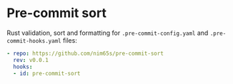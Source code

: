 # Pre-commit sort

Rust validation, sort and formatting for `.pre-commit-config.yaml` and `.pre-commit-hooks.yaml` files:

```yaml
- repo: https://github.com/nim65s/pre-commit-sort
  rev: v0.0.1
  hooks:
  - id: pre-commit-sort
```
